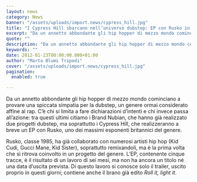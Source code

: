```yaml
---
layout: news
category: News
banner: "/assets/uploads/import.news/cypress_hill.jpg"
title: "I Cypress Hill sbarcano nell’universo dubstep: EP con Rusko in arrivo"
excerpt: "Da un annetto abbondante gli hip hopper di mezzo mondo cominciano a provare una spiccata simpatia per la dubstep, un genere ormai considerato affine al rap. C’è chi si limita a fare dichiarazioni d’intenti e chi invece passa all’azione: tra questi ultimi citiamo i Brand Nubian, che hanno già realizzato due progetti dubstep, ma soprattutto [&hellip"
quote: ""
description: "Da un annetto abbondante gli hip hopper di mezzo mondo cominciano a provare una spiccata simpatia per la dubstep, un genere ormai considerato affine al rap. C’è chi si limita a fare dichiarazioni d’intenti e chi invece passa all’azione: tra questi ultimi citiamo i Brand Nubian, che hanno già realizzato due progetti dubstep, ma soprattutto [&hellip"
keywords: ""
date: 2012-01-23T00:00:00.000+01:00
author: "Marta Blumi Tripodi"
cover: "/assets/uploads/import.news/cypress_hill.jpg"
pagination:
  enabled: true

---
```


Da un annetto abbondante gli hip hopper di mezzo mondo cominciano a provare una spiccata simpatia per la dubstep, un genere ormai considerato affine al rap. C’è chi si limita a fare dichiarazioni d’intenti e chi invece passa all’azione: tra questi ultimi citiamo i Brand Nubian, che hanno già realizzato due progetti dubstep, ma soprattutto i Cypress Hill, che realizzeranno a breve un EP con Rusko, uno dei massimi esponenti britannici del genere.

Rusko, classe 1985, ha già collaborato con numerosi artisti hip hop (Kid Cudi, Gucci Mane, Kid Sister), soprattutto remixandoli, ma è la prima volta che si ritrova coinvolto in un progetto del genere. L’EP, contenente cinque tracce, è il risultato di un lavoro di sei mesi, ma non ha ancora un titolo né una data d’uscita prevista. Di questo lavoro si conosce solo il trailer, uscito proprio in questi giorni; contiene anche il brano già edito _Roll it, light it_.